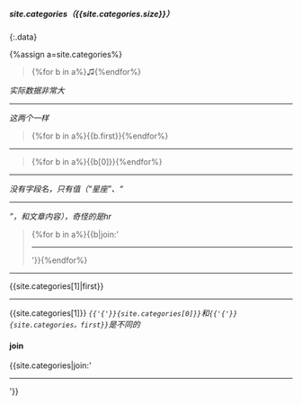 ##### site.categories（{{site.categories.size}}）
{:.data}

{%assign a=site.categories%}
>{%for b in a%}♫{%endfor%}

*实际数据非常大*

---
*这两个一样*
>{%for b in a%}{{b.first}}{%endfor%}

---
>{%for b in a%}{{b[0]}}{%endfor%}

---
*没有字段名，只有值（“星座”、“<hr>”，和文章内容），奇怪的是hr*
>{%for b in a%}{{b|join:'<hr>'}}{%endfor%}

---
{{site.categories[1]|first}}

---

{{site.categories[1]}}
*`{{'{'}}{site.categories[0]}}`和`{{'{'}}{site.categories。first}}`是不同的*

#### join
{{site.categories|join:'<hr>'}}
